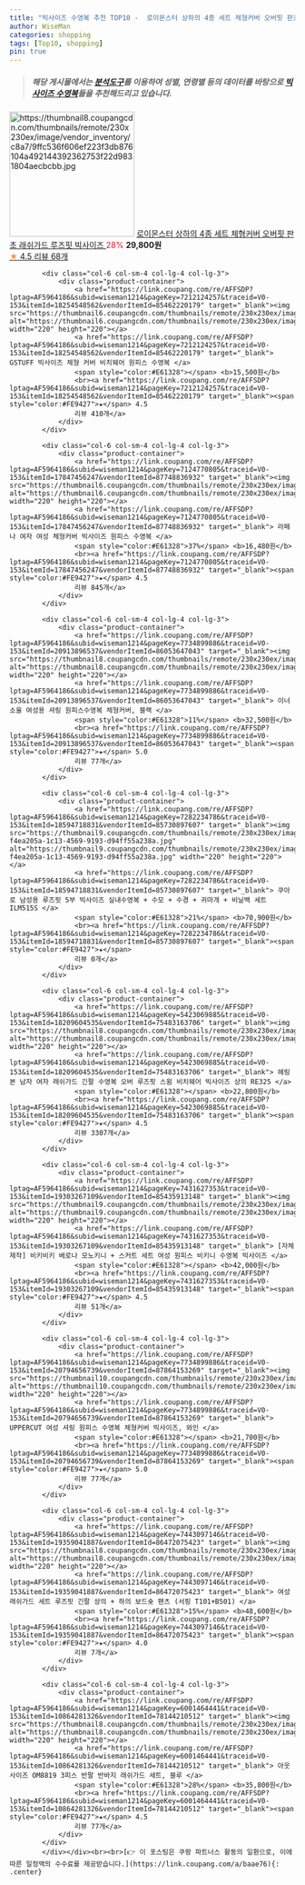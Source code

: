 ```yaml
---
title: "빅사이즈 수영복 추천 TOP10 -  로이몬스터 상하의 4종 세트 체형커버 오버핏 판초 래쉬가드 루즈핏 빅사이즈 "
author: WiseMan
categories: shopping
tags: [Top10, shopping]
pin: true
---
```


> ##### 해당 게시물에서는 [**분석도구**](https://itemscout.io/)를 이용하여 **성별**, **연령별** 등의 데이터를 바탕으로 [**빅사이즈 수영복**](https://link.coupang.com/a/baae76)들을 추천해드리고 있습니다.
<div class="container"><div class="row">
            <div class="col-6 col-sm-4 col-lg-4 col-lg-3">
                <div class="product-container">
                    <a href="https://link.coupang.com/re/AFFSDP?lptag=AF5964186&subid=wiseman1214&pageKey=6515720615&traceid=V0-153&itemId=14412766119&vendorItemId=81656726522" target="_blank"><img src="https://thumbnail8.coupangcdn.com/thumbnails/remote/230x230ex/image/vendor_inventory/c8a7/9ffc536f606ef223f3db876104a492144392362753f22d9831804aecbcbb.jpg" alt="https://thumbnail8.coupangcdn.com/thumbnails/remote/230x230ex/image/vendor_inventory/c8a7/9ffc536f606ef223f3db876104a492144392362753f22d9831804aecbcbb.jpg" width="220" height="220"></a>
                    <a href="https://link.coupang.com/re/AFFSDP?lptag=AF5964186&subid=wiseman1214&pageKey=6515720615&traceid=V0-153&itemId=14412766119&vendorItemId=81656726522" target="_blank"> 로이몬스터 상하의 4종 세트 체형커버 오버핏 판초 래쉬가드 루즈핏 빅사이즈 </a>
                    <span style="color:#E61328">28%</span> <b>29,800원</b>
                    <br><a href="https://link.coupang.com/re/AFFSDP?lptag=AF5964186&subid=wiseman1214&pageKey=6515720615&traceid=V0-153&itemId=14412766119&vendorItemId=81656726522" target="_blank"><span style="color:#FE9427">★</span> 4.5
                    리뷰 68개</a>
                </div>
            </div>
            
            <div class="col-6 col-sm-4 col-lg-4 col-lg-3">
                <div class="product-container">
                    <a href="https://link.coupang.com/re/AFFSDP?lptag=AF5964186&subid=wiseman1214&pageKey=7212124257&traceid=V0-153&itemId=18254548562&vendorItemId=85462220179" target="_blank"><img src="https://thumbnail6.coupangcdn.com/thumbnails/remote/230x230ex/image/vendor_inventory/c9e0/a42955800685c4bf6005f62c92d763316984181fbcd415e4133667bb02fd.jpg" alt="https://thumbnail6.coupangcdn.com/thumbnails/remote/230x230ex/image/vendor_inventory/c9e0/a42955800685c4bf6005f62c92d763316984181fbcd415e4133667bb02fd.jpg" width="220" height="220"></a>
                    <a href="https://link.coupang.com/re/AFFSDP?lptag=AF5964186&subid=wiseman1214&pageKey=7212124257&traceid=V0-153&itemId=18254548562&vendorItemId=85462220179" target="_blank"> GSTUFF 빅사이즈 체형 커버 비치웨어 원피스 수영복 </a>
                    <span style="color:#E61328"></span> <b>15,500원</b>
                    <br><a href="https://link.coupang.com/re/AFFSDP?lptag=AF5964186&subid=wiseman1214&pageKey=7212124257&traceid=V0-153&itemId=18254548562&vendorItemId=85462220179" target="_blank"><span style="color:#FE9427">★</span> 4.5
                    리뷰 410개</a>
                </div>
            </div>
            
            <div class="col-6 col-sm-4 col-lg-4 col-lg-3">
                <div class="product-container">
                    <a href="https://link.coupang.com/re/AFFSDP?lptag=AF5964186&subid=wiseman1214&pageKey=7124770805&traceid=V0-153&itemId=17847456247&vendorItemId=87748836932" target="_blank"><img src="https://thumbnail6.coupangcdn.com/thumbnails/remote/230x230ex/image/vendor_inventory/be4e/65afd61a853efdbe06f007f92e042f5179d5eb7a8594963b3d0b42879c6e.png" alt="https://thumbnail6.coupangcdn.com/thumbnails/remote/230x230ex/image/vendor_inventory/be4e/65afd61a853efdbe06f007f92e042f5179d5eb7a8594963b3d0b42879c6e.png" width="220" height="220"></a>
                    <a href="https://link.coupang.com/re/AFFSDP?lptag=AF5964186&subid=wiseman1214&pageKey=7124770805&traceid=V0-153&itemId=17847456247&vendorItemId=87748836932" target="_blank"> 라페나 여자 여성 체형커버 빅사이즈 원피스 수영복 </a>
                    <span style="color:#E61328">37%</span> <b>16,480원</b>
                    <br><a href="https://link.coupang.com/re/AFFSDP?lptag=AF5964186&subid=wiseman1214&pageKey=7124770805&traceid=V0-153&itemId=17847456247&vendorItemId=87748836932" target="_blank"><span style="color:#FE9427">★</span> 4.5
                    리뷰 845개</a>
                </div>
            </div>
            
            <div class="col-6 col-sm-4 col-lg-4 col-lg-3">
                <div class="product-container">
                    <a href="https://link.coupang.com/re/AFFSDP?lptag=AF5964186&subid=wiseman1214&pageKey=7734899886&traceid=V0-153&itemId=20913896537&vendorItemId=86053647043" target="_blank"><img src="https://thumbnail8.coupangcdn.com/thumbnails/remote/230x230ex/image/vendor_inventory/eb84/f2934b9ddddb63be44ff4179ebf116d8a8097635a36add7ec74dbf10c6f7.jpg" alt="https://thumbnail8.coupangcdn.com/thumbnails/remote/230x230ex/image/vendor_inventory/eb84/f2934b9ddddb63be44ff4179ebf116d8a8097635a36add7ec74dbf10c6f7.jpg" width="220" height="220"></a>
                    <a href="https://link.coupang.com/re/AFFSDP?lptag=AF5964186&subid=wiseman1214&pageKey=7734899886&traceid=V0-153&itemId=20913896537&vendorItemId=86053647043" target="_blank"> 이너소울 여성용 셔링 원피스수영복 체형커버, 블랙 </a>
                    <span style="color:#E61328">11%</span> <b>32,500원</b>
                    <br><a href="https://link.coupang.com/re/AFFSDP?lptag=AF5964186&subid=wiseman1214&pageKey=7734899886&traceid=V0-153&itemId=20913896537&vendorItemId=86053647043" target="_blank"><span style="color:#FE9427">★</span> 5.0
                    리뷰 77개</a>
                </div>
            </div>
            
            <div class="col-6 col-sm-4 col-lg-4 col-lg-3">
                <div class="product-container">
                    <a href="https://link.coupang.com/re/AFFSDP?lptag=AF5964186&subid=wiseman1214&pageKey=7282234786&traceid=V0-153&itemId=18594718831&vendorItemId=85730897607" target="_blank"><img src="https://thumbnail9.coupangcdn.com/thumbnails/remote/230x230ex/image/retail/images/375685673962897-f4ea205a-1c13-4569-9193-d94ff55a238a.jpg" alt="https://thumbnail9.coupangcdn.com/thumbnails/remote/230x230ex/image/retail/images/375685673962897-f4ea205a-1c13-4569-9193-d94ff55a238a.jpg" width="220" height="220"></a>
                    <a href="https://link.coupang.com/re/AFFSDP?lptag=AF5964186&subid=wiseman1214&pageKey=7282234786&traceid=V0-153&itemId=18594718831&vendorItemId=85730897607" target="_blank"> 쿠아로 남성용 루즈핏 5부 빅사이즈 실내수영복 + 수모 + 수경 + 귀마개 + 비닐백 세트 ILM515S </a>
                    <span style="color:#E61328">21%</span> <b>70,900원</b>
                    <br><a href="https://link.coupang.com/re/AFFSDP?lptag=AF5964186&subid=wiseman1214&pageKey=7282234786&traceid=V0-153&itemId=18594718831&vendorItemId=85730897607" target="_blank"><span style="color:#FE9427">★</span> 
                    리뷰 0개</a>
                </div>
            </div>
            
            <div class="col-6 col-sm-4 col-lg-4 col-lg-3">
                <div class="product-container">
                    <a href="https://link.coupang.com/re/AFFSDP?lptag=AF5964186&subid=wiseman1214&pageKey=5423069885&traceid=V0-153&itemId=18209604535&vendorItemId=75483163706" target="_blank"><img src="https://thumbnail8.coupangcdn.com/thumbnails/remote/230x230ex/image/vendor_inventory/efc4/49351a78992384e95640aed66c16ab703ae255daee857eb883d137504827.jpg" alt="https://thumbnail8.coupangcdn.com/thumbnails/remote/230x230ex/image/vendor_inventory/efc4/49351a78992384e95640aed66c16ab703ae255daee857eb883d137504827.jpg" width="220" height="220"></a>
                    <a href="https://link.coupang.com/re/AFFSDP?lptag=AF5964186&subid=wiseman1214&pageKey=5423069885&traceid=V0-153&itemId=18209604535&vendorItemId=75483163706" target="_blank"> 헤링본 남자 여자 래쉬가드 긴팔 수영복 오버 루즈핏 스윔 비치웨어 빅사이즈 상의 RE325 </a>
                    <span style="color:#E61328"></span> <b>22,800원</b>
                    <br><a href="https://link.coupang.com/re/AFFSDP?lptag=AF5964186&subid=wiseman1214&pageKey=5423069885&traceid=V0-153&itemId=18209604535&vendorItemId=75483163706" target="_blank"><span style="color:#FE9427">★</span> 4.5
                    리뷰 3307개</a>
                </div>
            </div>
            
            <div class="col-6 col-sm-4 col-lg-4 col-lg-3">
                <div class="product-container">
                    <a href="https://link.coupang.com/re/AFFSDP?lptag=AF5964186&subid=wiseman1214&pageKey=7431627353&traceid=V0-153&itemId=19303267109&vendorItemId=85435913148" target="_blank"><img src="https://thumbnail9.coupangcdn.com/thumbnails/remote/230x230ex/image/vendor_inventory/1c01/79ed57f5f0eb081feb48deaa886919c860c533c6ca3421e94666f19a28d9.jpg" alt="https://thumbnail9.coupangcdn.com/thumbnails/remote/230x230ex/image/vendor_inventory/1c01/79ed57f5f0eb081feb48deaa886919c860c533c6ca3421e94666f19a28d9.jpg" width="220" height="220"></a>
                    <a href="https://link.coupang.com/re/AFFSDP?lptag=AF5964186&subid=wiseman1214&pageKey=7431627353&traceid=V0-153&itemId=19303267109&vendorItemId=85435913148" target="_blank"> [자체제작] 비키비키 베로나 모노키니 + 스커트 세트 여성 원피스 비키니 수영복 빅사이즈 </a>
                    <span style="color:#E61328"></span> <b>42,000원</b>
                    <br><a href="https://link.coupang.com/re/AFFSDP?lptag=AF5964186&subid=wiseman1214&pageKey=7431627353&traceid=V0-153&itemId=19303267109&vendorItemId=85435913148" target="_blank"><span style="color:#FE9427">★</span> 4.5
                    리뷰 51개</a>
                </div>
            </div>
            
            <div class="col-6 col-sm-4 col-lg-4 col-lg-3">
                <div class="product-container">
                    <a href="https://link.coupang.com/re/AFFSDP?lptag=AF5964186&subid=wiseman1214&pageKey=7734899886&traceid=V0-153&itemId=20794656739&vendorItemId=87864153269" target="_blank"><img src="https://thumbnail10.coupangcdn.com/thumbnails/remote/230x230ex/image/vendor_inventory/d6d1/efe583102d2ce72810d876b9d48d4c32895b22430061f9352e92860e7807.jpg" alt="https://thumbnail10.coupangcdn.com/thumbnails/remote/230x230ex/image/vendor_inventory/d6d1/efe583102d2ce72810d876b9d48d4c32895b22430061f9352e92860e7807.jpg" width="220" height="220"></a>
                    <a href="https://link.coupang.com/re/AFFSDP?lptag=AF5964186&subid=wiseman1214&pageKey=7734899886&traceid=V0-153&itemId=20794656739&vendorItemId=87864153269" target="_blank"> UPPERCUT 여성 셔링 원피스 수영복 체형커버 빅사이즈, 와인 </a>
                    <span style="color:#E61328"></span> <b>21,700원</b>
                    <br><a href="https://link.coupang.com/re/AFFSDP?lptag=AF5964186&subid=wiseman1214&pageKey=7734899886&traceid=V0-153&itemId=20794656739&vendorItemId=87864153269" target="_blank"><span style="color:#FE9427">★</span> 5.0
                    리뷰 77개</a>
                </div>
            </div>
            
            <div class="col-6 col-sm-4 col-lg-4 col-lg-3">
                <div class="product-container">
                    <a href="https://link.coupang.com/re/AFFSDP?lptag=AF5964186&subid=wiseman1214&pageKey=7443097146&traceid=V0-153&itemId=19359041887&vendorItemId=86472075423" target="_blank"><img src="https://thumbnail8.coupangcdn.com/thumbnails/remote/230x230ex/image/vendor_inventory/5878/82062554b35ad129855303f430d7e4726a9f3c3087c45eb12bfdcc450e3f.jpg" alt="https://thumbnail8.coupangcdn.com/thumbnails/remote/230x230ex/image/vendor_inventory/5878/82062554b35ad129855303f430d7e4726a9f3c3087c45eb12bfdcc450e3f.jpg" width="220" height="220"></a>
                    <a href="https://link.coupang.com/re/AFFSDP?lptag=AF5964186&subid=wiseman1214&pageKey=7443097146&traceid=V0-153&itemId=19359041887&vendorItemId=86472075423" target="_blank"> 여성 래쉬가드 세트 루즈핏 긴팔 상의 + 하의 보드숏 팬츠 (서핑 T101+B501) </a>
                    <span style="color:#E61328">15%</span> <b>48,600원</b>
                    <br><a href="https://link.coupang.com/re/AFFSDP?lptag=AF5964186&subid=wiseman1214&pageKey=7443097146&traceid=V0-153&itemId=19359041887&vendorItemId=86472075423" target="_blank"><span style="color:#FE9427">★</span> 4.0
                    리뷰 7개</a>
                </div>
            </div>
            
            <div class="col-6 col-sm-4 col-lg-4 col-lg-3">
                <div class="product-container">
                    <a href="https://link.coupang.com/re/AFFSDP?lptag=AF5964186&subid=wiseman1214&pageKey=6001464441&traceid=V0-153&itemId=10864281326&vendorItemId=78144210512" target="_blank"><img src="https://thumbnail8.coupangcdn.com/thumbnails/remote/230x230ex/image/vendor_inventory/dc81/4ff1f5711e2e2dcfdd22b8cb815fb3af8d7137ef6ecc70d7db5d53f973c7.jpg" alt="https://thumbnail8.coupangcdn.com/thumbnails/remote/230x230ex/image/vendor_inventory/dc81/4ff1f5711e2e2dcfdd22b8cb815fb3af8d7137ef6ecc70d7db5d53f973c7.jpg" width="220" height="220"></a>
                    <a href="https://link.coupang.com/re/AFFSDP?lptag=AF5964186&subid=wiseman1214&pageKey=6001464441&traceid=V0-153&itemId=10864281326&vendorItemId=78144210512" target="_blank"> 아웃사이즈 OM8819 3피스 반팔 반바지 래쉬가드 세트, 블루 </a>
                    <span style="color:#E61328">28%</span> <b>35,800원</b>
                    <br><a href="https://link.coupang.com/re/AFFSDP?lptag=AF5964186&subid=wiseman1214&pageKey=6001464441&traceid=V0-153&itemId=10864281326&vendorItemId=78144210512" target="_blank"><span style="color:#FE9427">★</span> 4.5
                    리뷰 77개</a>
                </div>
            </div>
            </div></div><br><br>[👉 이 포스팅은 쿠팡 파트너스 활동의 일환으로, 이에 따른 일정액의 수수료를 제공받습니다.](https://link.coupang.com/a/baae76){: .center}